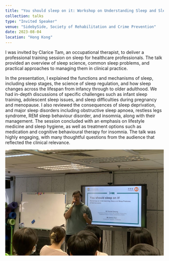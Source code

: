 ```yaml
---
title: "You should sleep on it: Workshop on Understanding Sleep and Sleep Problems for Healthcare Professionals"
collection: talks
type: "Invited Speaker"
venue: "SidebySide, Society of Rehabilitation and Crime Prevention"
date: 2023-08-04
location: "Hong Kong"
---
```

I was invited by Clarice Tam, an occupational therapist, to deliver a professional training session on sleep for healthcare professionals. The talk provided an overview of sleep science, common sleep problems, and practical approaches to managing them in clinical practice.

In the presentation, I explained the functions and mechanisms of sleep, including sleep stages, the science of sleep regulation, and how sleep changes across the lifespan from infancy through to older adulthood. We had in-depth discussions of specific challenges such as infant sleep training, adolescent sleep issues, and sleep difficulties during pregnancy and menopause. I also reviewed the consequences of sleep deprivation, and major sleep disorders including obstructive sleep apnoea, restless legs syndrome, REM sleep behaviour disorder, and insomnia, along with their management. The session concluded with an emphasis on lifestyle medicine and sleep hygiene, as well as treatment options such as medication and cognitive behavioural therapy for insomnia. The talk was highly engaging, with many thoughtful questions from the audience that reflected the clinical relevance.

![](/images/talks/Talk_20230804.jpg)
